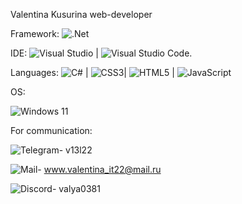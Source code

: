


Valentina Kusurina 
web-developer

Framework: ![.Net](https://img.shields.io/badge/.NET-5C2D91?style=for-the-badge&logo=.net&logoColor=white)

IDE:
![Visual Studio](https://img.shields.io/badge/Visual%20Studio-5C2D91.svg?style=for-the-badge&logo=visual-studio&logoColor=white) |
![Visual Studio Code](https://img.shields.io/badge/Visual%20Studio%20Code-0078d7.svg?style=for-the-badge&logo=visual-studio-code&logoColor=white).

Languages:
![C#](https://img.shields.io/badge/c%23-%23239120.svg?style=for-the-badge&logo=c-sharp&logoColor=white) | 
![CSS3](https://img.shields.io/badge/css3-%231572B6.svg?style=for-the-badge&logo=css3&logoColor=white)| 
![HTML5](https://img.shields.io/badge/html5-%23E34F26.svg?style=for-the-badge&logo=html5&logoColor=white) | 
![JavaScript](https://img.shields.io/badge/javascript-%23323330.svg?style=for-the-badge&logo=javascript&logoColor=%23F7DF1E)

OS: 

![Windows 11](https://img.shields.io/badge/Windows%2011-%230079d5.svg?style=for-the-badge&logo=Windows%2011&logoColor=white)

For communication:

![Telegram](https://img.shields.io/badge/Telegram-2CA5E0?style=for-the-badge&logo=telegram&logoColor=white)- v13l22 

![Mail](https://img.shields.io/badge/Mail-2CA5E0?style=for-the-badge&logo=mail&logoColor=white)-  www.valentina_it22@mail.ru 

![Discord](https://img.shields.io/badge/Discord-%235865F2.svg?style=for-the-badge&logo=discord&logoColor=white)- valya0381
<!---
Honey1322/Honey1322 is a ✨ special ✨ repository because its `README.md` (this file) appears on your GitHub profile.
You can click the Preview link to take a look at your changes.
--->
